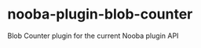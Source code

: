 
nooba-plugin-blob-counter
=========================

Blob Counter plugin for the current Nooba plugin API

